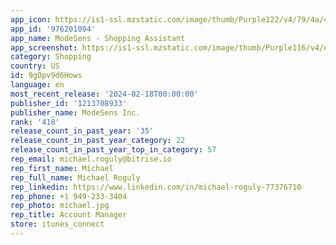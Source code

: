```yaml
---
app_icon: https://is1-ssl.mzstatic.com/image/thumb/Purple122/v4/79/4a/4f/794a4f6e-b57b-0bba-845d-35602e50fb11/AppIcon-0-1x_U007emarketing-0-7-0-0-85-220-0.png/1024x1024bb.png
app_id: '976201094'
app_name: ModeSens - Shopping Assistant
app_screenshot: https://is1-ssl.mzstatic.com/image/thumb/Purple116/v4/e8/0e/0c/e80e0c34-f35f-cbd7-a9d5-6e497a3e87f8/28ae0a33-3c64-4424-9e88-2822bee1b47e_iPhone_12_Pro_Max_EN__U2013_6.png/1284x2778bb.png
category: Shopping
country: US
id: 9gOpv9d6Hows
language: en
most_recent_release: '2024-02-18T00:00:00'
publisher_id: '1213708933'
publisher_name: ModeSens Inc.
rank: '418'
release_count_in_past_year: '35'
release_count_in_past_year_category: 22
release_count_in_past_year_top_in_category: 57
rep_email: michael.roguly@bitrise.io
rep_first_name: Michael
rep_full_name: Michael Roguly
rep_linkedin: https://www.linkedin.com/in/michael-roguly-77376710
rep_phone: +1 949-233-3404
rep_photo: michael.jpg
rep_title: Account Manager
store: itunes_connect
---
```

